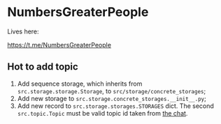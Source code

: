 # NumbersGreaterPeople

Lives here:

<https://t.me/NumbersGreaterPeople>

## Hot to add topic

1. Add sequence storage, which inherits from `src.storage.storage.Storage`, to
   `src/storage/concrete_storages`;
2. Add new storage to `src.storage.concrete_storages.__init__.py`;
3. Add new record to `src.storage.storages.STORAGES` dict. The second `src.topic.Topic`
   must be valid topic id taken from [the chat](https://t.me/NumbersGreaterPeople).
